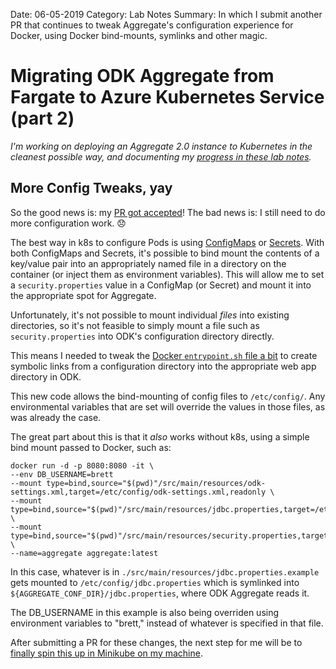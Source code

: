 Date: 06-05-2019
Category: Lab Notes
Summary: In which I submit another PR that continues to tweak Aggregate's configuration experience for Docker, using Docker bind-mounts, symlinks and other magic.


# Migrating ODK Aggregate from Fargate to Azure Kubernetes Service (part 2)

*I'm working on deploying an Aggregate 2.0 instance to Kubernetes in the cleanest possible way, and documenting my [progress in these lab notes](/tagged/migrating-odk-to-k8s).*

## More Config Tweaks, yay

So the good news is: my [PR got accepted](https://github.com/opendatakit/aggregate/pull/439)! The bad news is: I still need to do more configuration work. 😞

The best way in k8s to configure Pods is using [ConfigMaps](https://kubernetes.io/docs/tasks/configure-pod-container/configure-pod-configmap/) or [Secrets](https://kubernetes.io/docs/concepts/configuration/secret/). With both ConfigMaps and Secrets, it's possible to bind mount the contents of a key/value pair into an appropriately named file in a directory on the container (or inject them as environment variables). This will allow me to set a `security.properties` value in a ConfigMap (or Secret) and mount it into the appropriate spot for Aggregate.

Unfortunately, it's not possible to mount individual *files* into existing directories, so it's not feasible to simply mount a file such as `security.properties` into ODK's configuration directory directly. 

This means I needed to tweak the [Docker `entrypoint.sh` file a bit](https://github.com/opendatakit/aggregate/compare/master...brettneese:docker-entrypoint-tweaks) to create symbolic links from a configuration directory into the appropriate web app directory in ODK. 

This new code allows the bind-mounting of config files to `/etc/config/`. Any environmental variables that are set will override the values in those files, as was already the case.

The great part about this is that it _also_ works without k8s, using a simple bind mount passed to Docker, such as:

```shell 
docker run -d -p 8080:8080 -it \
--env DB_USERNAME=brett
--mount type=bind,source="$(pwd)"/src/main/resources/odk-settings.xml,target=/etc/config/odk-settings.xml,readonly \
--mount type=bind,source="$(pwd)"/src/main/resources/jdbc.properties,target=/etc/config/jdbc.properties,readonly \
--mount type=bind,source="$(pwd)"/src/main/resources/security.properties,target=/etc/config/security.properties,readonly \
--name=aggregate aggregate:latest
```

In this case, whatever is in `./src/main/resources/jdbc.properties.example` gets mounted to `/etc/config/jdbc.properties` which is symlinked into `${AGGREGATE_CONF_DIR}/jdbc.properties`, where ODK Aggregate reads it. 

The DB_USERNAME in this example is also being overriden using environment variables to "brett," instead of whatever is specified in that file. 

After submitting a PR for these changes, the next step for me will be to [finally spin this up in Minikube on my machine](/lab-notes-migrating-odk-aggregate-from-fargate-to-azure-kubernetes-service-part-3).